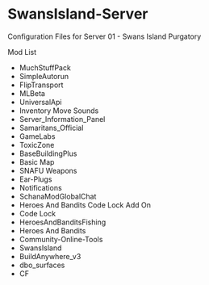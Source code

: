 # SwansIsland-Server
Configuration Files for Server 01 - Swans Island Purgatory

Mod List

- MuchStuffPack
- SimpleAutorun
- FlipTransport
- MLBeta
- UniversalApi
- Inventory Move Sounds
- Server_Information_Panel
- Samaritans_Official
- GameLabs
- ToxicZone
- BaseBuildingPlus
- Basic Map
- SNAFU Weapons
- Ear-Plugs
- Notifications
- SchanaModGlobalChat
- Heroes And Bandits Code Lock Add On
- Code Lock
- HeroesAndBanditsFishing
- Heroes And Bandits
- Community-Online-Tools
- SwansIsland
- BuildAnywhere_v3
- dbo_surfaces
- CF
